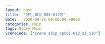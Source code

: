 ```yaml
---
layout: post
title:  "메인_회상_001~012장"
date:   2020-08-26 09:00:00 +0000
categories: Main
Tags: Story Main
SceneCode: ["scene_skip_cp001-012_q1_s10"]
---
```

